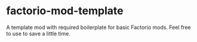 # factorio-mod-template
A template mod with required boilerplate for basic Factorio mods. Feel free to use to save a little time.
